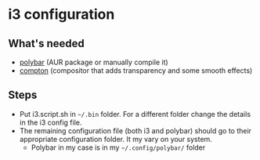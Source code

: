 # i3 configuration

## What's needed
* [polybar](https://aur.archlinux.org/packages/polybar/) (AUR package or manually compile it)
* [compton](https://www.archlinux.org/packages/community/x86_64/compton/) (compositor that adds transparency and some smooth effects)

## Steps
* Put i3.script.sh in `~/.bin` folder. For a different folder change the details in the i3 config file.
* The remaining configuration file (both i3 and polybar) should go to their appropriate configuration folder. It my vary on your system.
    * Polybar in my case is in my `~/.config/polybar/` folder
